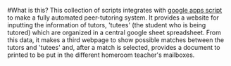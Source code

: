 #What is this?
This collection of scripts integrates with [google apps script](https://www.google.com/script/start/) to make a fully automated peer-tutoring system. It provides a website for inputting the information of tutors, 'tutees' (the student who is being tutored) which are organized in a central google sheet spreadsheet. From this data, it makes a third webpage to show possible matches between the tutors and 'tutees' and, after a match is selected, provides a document to printed to be put in the different homeroom teacher's mailboxes.